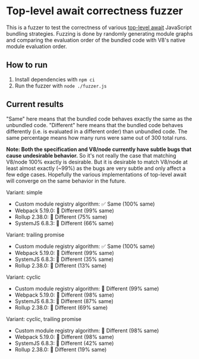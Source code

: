 # Top-level await correctness fuzzer

This is a fuzzer to test the correctness of various [top-level await](https://github.com/tc39/proposal-top-level-await) JavaScript bundling strategies. Fuzzing is done by randomly generating module graphs and comparing the evaluation order of the bundled code with V8's native module evaluation order.

## How to run

1. Install dependencies with `npm ci`
2. Run the fuzzer with `node ./fuzzer.js`

## Current results

"Same" here means that the bundled code behaves exactly the same as the unbundled code. "Different" here means that the bundled code behaves differently (i.e. is evaluated in a different order) than unbundled code. The same percentage means how many runs were same out of 300 total runs.

**Note: Both the specification and V8/node currently have subtle bugs that cause undesirable behavior.** So it's not really the case that matching V8/node 100% exactly is desirable. But it is desirable to match V8/node at least almost exactly (~99%) as the bugs are very subtle and only affect a few edge cases. Hopefully the various implementations of top-level await will converge on the same behavior in the future.

Variant: simple

* Custom module registry algorithm: ✅ Same (100% same)
* Webpack 5.19.0: 🚫 Different (99% same)
* Rollup 2.38.0: 🚫 Different (75% same)
* SystemJS 6.8.3: 🚫 Different (66% same)

Variant: trailing promise

* Custom module registry algorithm: ✅ Same (100% same)
* Webpack 5.19.0: 🚫 Different (99% same)
* SystemJS 6.8.3: 🚫 Different (35% same)
* Rollup 2.38.0: 🚫 Different (13% same)

Variant: cyclic

* Custom module registry algorithm: 🚫 Different (99% same)
* Webpack 5.19.0: 🚫 Different (98% same)
* SystemJS 6.8.3: 🚫 Different (87% same)
* Rollup 2.38.0: 🚫 Different (69% same)

Variant: cyclic, trailing promise

* Custom module registry algorithm: 🚫 Different (98% same)
* Webpack 5.19.0: 🚫 Different (98% same)
* SystemJS 6.8.3: 🚫 Different (42% same)
* Rollup 2.38.0: 🚫 Different (19% same)
